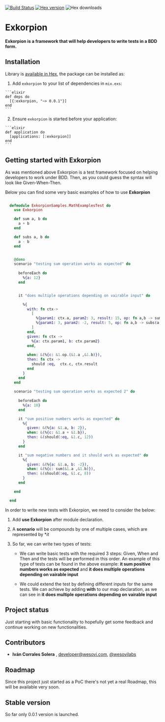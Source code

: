 [![Build Status](https://travis-ci.org/wesovilabs/exkorpion.png)](https://travis-ci.org/wesovilabs/exkorpion)
[![Hex version](https://img.shields.io/hexpm/v/exkorpion.svg "Hex version")](https://hex.pm/packages/exkorpion)
![Hex downloads](https://img.shields.io/hexpm/dt/exkorpion.svg "Hex downloads")

# Exkorpion

**Exkorpion is a framework that will help developers to write tests in a BDD form.**

## Installation

Library is [available in Hex](http://hexdocs.pm/exkorpion), the package can be installed as:

  1. Add `exkorpion` to your list of dependencies in `mix.exs`:

    ```elixir
    def deps do
      [{:exkorpion, "~> 0.0.1"}]
    end
    ```

  2. Ensure `exkorpion` is started before your application:

    ```elixir
    def application do
      [applications: [:exkorpion]]
    end
    ```

## Getting started with Exkorpion

As was mentioned above Exkorpion is a test framework focused on helping developers to work under BDD.  Then, as you could guess the syntax
will look like Given-When-Then.  

Below you can find some very basic examples of how to use  **Exkorpion**


```elixir

  defmodule ExkorpionSamples.MathExamplesTest do
    use Exkorpion

    def sum a, b do
      a + b
    end

    def subs a, b do
      a - b
    end


    @demo
    scenario "testing sum operation works as expected" do
   
      beforeEach do
        %{a: 12}
      end


      it "does multiple operations depending on vairable input" do

        %{
          with: fn ctx->
            [
              %{param1: ctx.a, param2: 3, result: 15, op: fn a,b -> sum(a,b) end},
              %{param1: 3, param2: -2, result: 5, op: fn a,b -> subs(a,b) end}
            ]
          end,
          given: fn ctx ->
            %{a: ctx.param1, b: ctx.param2}
          end,
          
          when: &(%{c: &1.op.(&1.a ,&1.b)}),
          then: fn ctx ->
            should :eq,  ctx.c, ctx.result
          end
        }
      end
    end  
    
    scenario "testing sum operation works as expected 2" do
      
      beforeEach do
        %{a: 10}
      end

      it "sum positive numbers works as expected" do
        %{
          given: &(%{a: &1.a, b: 2}),
          when: &(%{c: &1.a + &1.b}),
          then: &(should(:eq, &1.c, 12))
        }
      end

      it "sum negative numbers and it should work as expected" do
        %{
          given: &(%{a: &1.a, b: -2}),
          when: &(%{c: sum(&1.a ,&1.b)}),
          then: &(should(:eq, &1.c, 8))
        }
      end

    end

  end

```
   
    
In order to write new tests with Exkorpion, we need to consider the below:
    
1. Add **use Exkorpion** after module declaration.

2. A **scenario** will be compounds by one of multiple cases, which are represented by **it*

3. So far, we can write two types of tests: 
    
    - We can write basic tests with the required 3 steps: Given, When and Then and the tests will be performed in this order. An example of this
    type of tests can be found in the above example: **it sum positive numbers works as expected** and **it does multiple operations depending on vairable input**
    
    
    - We could extend the test by defining different inputs for the same tests. We can achieve by adding **with** to our map declaration, as we can see in
    **it does multiple operations depending on vairable input**
    
    
## Project status

Just starting with basic functionality to hopefully get some feedback and continue working on new functionalities.
    

## Contributors

- **Iván Corrales Solera** , <developer@wesovi.com>, [@wesovilabs](https://www.twitter.com/wesovilabs)

## Roadmap

Since this project just started as a PoC  there's not yet a real Roadmap,  this will be available very soon.

## Stable version

So far only 0.0.1 version is launched. 